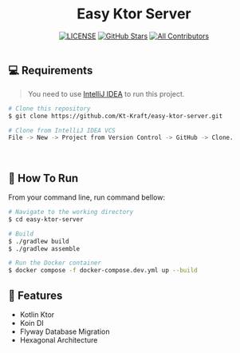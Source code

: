 <h1 align="center">Easy Ktor Server</h1>

<div align="center">
<a href="https://github.com/Kt-Kraft/easy-ktor-server/blob/master/LICENSE"><img src="https://img.shields.io/github/license/Kt-Kraft/easy-ktor-server?color=blue" alt="LICENSE"/></a> <a href="https://github.com/Kt-Kraft/easy-ktor-server/stargazers"><img src="https://img.shields.io/github/stars/Kt-Kraft/easy-ktor-server" alt="GitHub Stars"/></a> <a href="#contributors"><img src="https://img.shields.io/badge/all_contributors-1-orange.svg?style=flat" alt="All Contributors"/></a>
</div>

<br/>

## 💻 Requirements

> You need to use [IntelliJ IDEA](https://www.jetbrains.com/idea/download/) to run this project.

```bash
# Clone this repository
$ git clone https://github.com/Kt-Kraft/easy-ktor-server.git

# Clone from IntelliJ IDEA VCS
File -> New -> Project from Version Control -> GitHub -> Clone.
```

</br>

## 🏃 How To Run

From your command line, run command bellow:

```bash
# Navigate to the working directory
$ cd easy-ktor-server

# Build
$ ./gradlew build
$ ./gradlew assemble

# Run the Docker container
$ docker compose -f docker-compose.dev.yml up --build
```

## 📝 Features

- Kotlin Ktor
- Koin DI
- Flyway Database Migration
- Hexagonal Architecture

</br>
